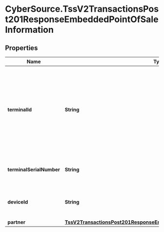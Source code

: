 # CyberSource.TssV2TransactionsPost201ResponseEmbeddedPointOfSaleInformation

## Properties
Name | Type | Description | Notes
------------ | ------------- | ------------- | -------------
**terminalId** | **String** | Identifier for the terminal at your retail location. You can define this value yourself, but consult the processor for requirements.  For Payouts: This field is applicable for CtV.  | [optional] 
**terminalSerialNumber** | **String** | The description for this field is not available. | [optional] 
**deviceId** | **String** | The description for this field is not available. | [optional] 
**partner** | [**TssV2TransactionsPost201ResponseEmbeddedPointOfSaleInformationPartner**](TssV2TransactionsPost201ResponseEmbeddedPointOfSaleInformationPartner.md) |  | [optional] 


